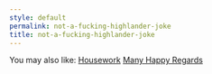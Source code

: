 ```yaml
---
style: default
permalink: not-a-fucking-highlander-joke
title: not-a-fucking-highlander-joke
---
```

You may also like:
[Housework](http://scp-wiki.net/housework)
[Many Happy Regards](http://scp-wiki.net/many-happy-regards)
